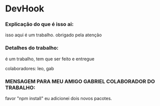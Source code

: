# DevHook

### Explicação do que é isso ai:


isso aqui é um trabalho. obrigado pela atenção

### Detalhes do trabalho:

é um trabalho, tem que ser feito e entregue

colaboradores: leo, gab

### MENSAGEM PARA MEU AMIGO GABRIEL COLABORADOR DO TRABALHO:

favor "npm install" eu adicionei dois novos pacotes.